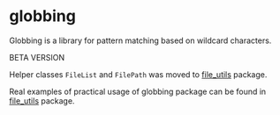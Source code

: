 globbing
========

Globbing is a library for pattern matching based on wildcard characters.

BETA VERSION

Helper classes `FileList` and `FilePath` was moved to [file_utils] package.

Real examples of practical usage of globbing package can be found in
[file_utils] package.

[file_utils]: http://pub.dartlang.org/packages/file_utils
